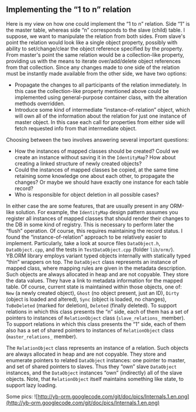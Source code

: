 ## Implementing the “1 to n” relation ##
Here is my view on how one could implement the “1 to n” relation. Side “1” is the master table, whereas side “n” corresponds to the slave (child) table. I suppose, we want to manipulate the relation from both sides. From slave's point the relation would look like a single object property, possibly with ability to set/change/clear the object reference specified by the property. From master's point the same relation would be a collection-like property, providing us with the means to iterate over/add/delete object references from that collection. Since any changes made to one side of the relation must be instantly made available from the other side, we have two options:
  * Propagate the changes to all participants of the relation immediately. In this case the collection-like property mentioned above could be implemented using general-purpose container class, with the alteration methods overridden.
  * Introduce some kind of intermediate “instance-of-relation” object, which will own all of the information about the relation for just one instance of master object. In this case each call for properties from either side will fetch requested info from that intermediate object.

Choosing between the two involves answering several important questions:
  * How the instances of mapped classes should be created? Could we create an instance without saving it in the `IdentityMap`? How about creating a linked structure of newly created objects?
  * Could the instances of mapped classes be copied, at the same time retaining some knowledge one about each other, to propagate the changes? Or maybe we should have exactly one instance for each table record?
  * Who is responsible for object deletion in all possible cases?

In either case the are some features, that are usually present in any ORM-like solution. For example, the `IdentityMap` design pattern assumes you register all instances of mapped classes that should render their changes to the DB in some kind of registry. This is necessary to perform later the “flush” operation. Of course, this requires maintaining the record status. I found the “instance-of-relation” approach to be relatively easier to implement. Particularly, take a look at source files `DataObject.h`, `DataObject.cpp`, and the tests in `TestDataObject.cpp` (folder `lib/orm/`). YB.ORM library employs variant typed objects internally with statically typed “thin” wrappers on top. The `DataObject` class represents an instance of mapped class, where mapping rules are given in the metadata description. Such objects are always allocated in heap and are not copyable. They store the data values. They have a link to metadata information for the mapped table. Of course, current state is maintained within those objects, one of: `New` (a newly created object), `Ghost` (no object present, just an ID), `Dirty` (object is loaded and altered), `Sync` (object is loaded, no changes), `ToBeDeleted` (marked for deletion), `Deleted` (finally deleted).  To support relations in which this class presents the “n” side, each of them has a set of pointers to instances of `RelationObject` class (`slave_relations_` member). To support relations in which this class presents the “1” side, each of them also has a set of shared pointers to instances of `RelationObject` class (`master_relations_` member).

The `RelationObject` class represents an instance of a relation. Such objects are always allocated in heap and are not copyable. They store and enumerate pointers to related `DataObject` instances: one pointer to master, and set of shared pointers to slaves. Thus they “own” slave `DataObject` instances, and the `DataObject` instances “own” (indirectly) all of the slave objects. Note, that `RelationObject` itself maintains something like state, to support lazy loading.

Some pics:
![http://yb-orm.googlecode.com/git/doc/pics/Internals.1.en.png](http://yb-orm.googlecode.com/git/doc/pics/Internals.1.en.png)